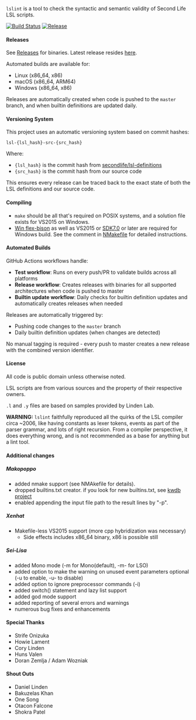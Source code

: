 `lslint` is a tool to check the syntactic and semantic validity of Second Life LSL scripts.

[![Build Status](https://github.com/Makopo/lslint/workflows/Test/badge.svg)](https://github.com/Makopo/lslint/actions)
[![Release](https://github.com/Makopo/lslint/workflows/Release/badge.svg)](https://github.com/Makopo/lslint/actions)

#### Releases

See [Releases](https://github.com/Makopo/lslint/releases) for binaries.
Latest release resides [here](https://github.com/Makopo/lslint/releases/latest).

Automated builds are available for:
- Linux (x86_64, x86)
- macOS (x86_64, ARM64)
- Windows (x86_64, x86)

Releases are automatically created when code is pushed to the `master` branch, and when builtin definitions are updated daily.

#### Versioning System

This project uses an automatic versioning system based on commit hashes:

```
lsl-{lsl_hash}-src-{src_hash}
```

Where:
- `{lsl_hash}` is the commit hash from [secondlife/lsl-definitions](https://github.com/secondlife/lsl-definitions)
- `{src_hash}` is the commit hash from our source code

This ensures every release can be traced back to the exact state of both the LSL definitions and our source code.

#### Compiling
* `make` should be all that's required on POSIX systems, and a solution file exists for VS2015 on Windows.
* [Win flex-bison](http://sourceforge.net/projects/winflexbison/) as well as VS2015 or [SDK7.0](https://www.microsoft.com/download/details.aspx?id=3138) or later are required for Windows build. See the comment in [NMakefile](NMakefile) for detailed instructions.

#### Automated Builds
GitHub Actions workflows handle:
- **Test workflow**: Runs on every push/PR to validate builds across all platforms
- **Release workflow**: Creates releases with binaries for all supported architectures when code is pushed to master
- **Builtin update workflow**: Daily checks for builtin definition updates and automatically creates releases when needed

Releases are automatically triggered by:
- Pushing code changes to the `master` branch
- Daily builtin definition updates (when changes are detected)

No manual tagging is required - every push to master creates a new release with the combined version identifier.

#### License
All code is public domain unless otherwise noted.

LSL scripts are from various sources and the property of their respective owners.

`.l` and `.y` files are based on samples provided by Linden Lab.

**WARNING:** `lslint` faithfully reproduced all the quirks of the LSL compiler circa ~2006,
like having constants as lexer tokens, events as part of the parser grammar,
and lots of right recursion. From a compiler perspective, it does everything
wrong, and is not recommended as a base for anything but a lint tool.

#### Additional changes
##### Makopoppo
* added nmake support (see NMAkefile for details).
* dropped builtins.txt creator. if you look for new builtins.txt, see [kwdb project](https://github.com/Sei-Lisa/kwdb)
* enabled appending the input file path to the result lines by "-p".

##### Xenhat
* Makefile-less VS2015 support (more cpp hybridization was necessary)
    * Side effects includes x86_64 binary, x86 is possible still

##### Sei-Lisa
* added Mono mode (-m for Mono(default), -m- for LSO)
* added option to make the warning on unused event parameters optional (-u to enable, -u- to disable)
* added option to ignore preprocessor commands (-i)
* added switch() statement and lazy list support
* added god mode support
* added reporting of several errors and warnings
* numerous bug fixes and enhancements

#### Special Thanks
* Strife Onizuka
* Howie Lament
* Cory Linden
* Huns Valen
* Doran Zemlja / Adam Wozniak

#### Shout Outs
* Daniel Linden
* Bakuzelas Khan
* One Song
* Otacon Falcone
* Shokra Patel
